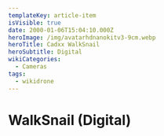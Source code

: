 ```yaml
---
templateKey: article-item
isVisible: true
date: 2000-01-06T15:04:10.000Z
heroImage: /img/avatarhdnanokitv3-9cm.webp
heroTitle: Cadxx WalkSnail
heroSubtitle: Digital
wikiCategories:
  - Cameras
tags:
  - wikidrone
---
```

# WalkSnail (Digital)



![]()